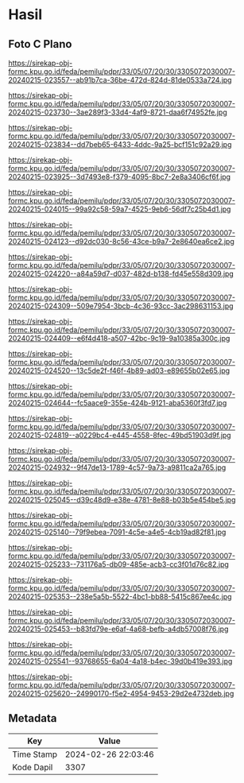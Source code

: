 # Hasil

## Foto C Plano

https://sirekap-obj-formc.kpu.go.id/feda/pemilu/pdpr/33/05/07/20/30/3305072030007-20240215-023557--ab91b7ca-36be-472d-824d-81de0533a724.jpg

https://sirekap-obj-formc.kpu.go.id/feda/pemilu/pdpr/33/05/07/20/30/3305072030007-20240215-023730--3ae289f3-33d4-4af9-8721-daa6f74952fe.jpg

https://sirekap-obj-formc.kpu.go.id/feda/pemilu/pdpr/33/05/07/20/30/3305072030007-20240215-023834--dd7beb65-6433-4ddc-9a25-bcf151c92a29.jpg

https://sirekap-obj-formc.kpu.go.id/feda/pemilu/pdpr/33/05/07/20/30/3305072030007-20240215-023925--3d7493e8-f379-4095-8bc7-2e8a3406cf6f.jpg

https://sirekap-obj-formc.kpu.go.id/feda/pemilu/pdpr/33/05/07/20/30/3305072030007-20240215-024015--99a92c58-59a7-4525-9eb6-56df7c25b4d1.jpg

https://sirekap-obj-formc.kpu.go.id/feda/pemilu/pdpr/33/05/07/20/30/3305072030007-20240215-024123--d92dc030-8c56-43ce-b9a7-2e8640ea6ce2.jpg

https://sirekap-obj-formc.kpu.go.id/feda/pemilu/pdpr/33/05/07/20/30/3305072030007-20240215-024220--a84a59d7-d037-482d-b138-fd45e558d309.jpg

https://sirekap-obj-formc.kpu.go.id/feda/pemilu/pdpr/33/05/07/20/30/3305072030007-20240215-024309--509e7954-3bcb-4c36-93cc-3ac298631153.jpg

https://sirekap-obj-formc.kpu.go.id/feda/pemilu/pdpr/33/05/07/20/30/3305072030007-20240215-024409--e6f4d418-a507-42bc-9c19-9a10385a300c.jpg

https://sirekap-obj-formc.kpu.go.id/feda/pemilu/pdpr/33/05/07/20/30/3305072030007-20240215-024520--13c5de2f-f46f-4b89-ad03-e89655b02e65.jpg

https://sirekap-obj-formc.kpu.go.id/feda/pemilu/pdpr/33/05/07/20/30/3305072030007-20240215-024644--fc5aace9-355e-424b-9121-aba5360f3fd7.jpg

https://sirekap-obj-formc.kpu.go.id/feda/pemilu/pdpr/33/05/07/20/30/3305072030007-20240215-024819--a0229bc4-e445-4558-8fec-49bd51903d9f.jpg

https://sirekap-obj-formc.kpu.go.id/feda/pemilu/pdpr/33/05/07/20/30/3305072030007-20240215-024932--9f47de13-1789-4c57-9a73-a9811ca2a765.jpg

https://sirekap-obj-formc.kpu.go.id/feda/pemilu/pdpr/33/05/07/20/30/3305072030007-20240215-025045--d39c48d9-e38e-4781-8e88-b03b5e454be5.jpg

https://sirekap-obj-formc.kpu.go.id/feda/pemilu/pdpr/33/05/07/20/30/3305072030007-20240215-025140--79f9ebea-7091-4c5e-a4e5-4cb19ad82f81.jpg

https://sirekap-obj-formc.kpu.go.id/feda/pemilu/pdpr/33/05/07/20/30/3305072030007-20240215-025233--731176a5-db09-485e-acb3-cc3f01d76c82.jpg

https://sirekap-obj-formc.kpu.go.id/feda/pemilu/pdpr/33/05/07/20/30/3305072030007-20240215-025353--238e5a5b-5522-4bc1-bb88-5415c867ee4c.jpg

https://sirekap-obj-formc.kpu.go.id/feda/pemilu/pdpr/33/05/07/20/30/3305072030007-20240215-025453--b83fd79e-e6af-4a68-befb-a4db57008f76.jpg

https://sirekap-obj-formc.kpu.go.id/feda/pemilu/pdpr/33/05/07/20/30/3305072030007-20240215-025541--93768655-6a04-4a18-b4ec-39d0b419e393.jpg

https://sirekap-obj-formc.kpu.go.id/feda/pemilu/pdpr/33/05/07/20/30/3305072030007-20240215-025620--24990170-f5e2-4954-9453-29d2e4732deb.jpg


## Metadata

| Key        | Value               |
| ---------- | ------------------- |
| Time Stamp | 2024-02-26 22:03:46 |
| Kode Dapil | 3307                |



